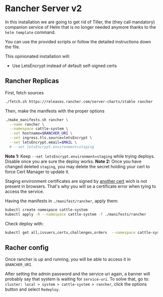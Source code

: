 # Rancher Server v2

In this installation we are going to get rid of Tiller, the (they call mandatory) companion service of Helm that is no longer needed anymore thanks to the `helm template` command.

You can use the provided scripts or follow the detailed instructions down the file.

This opinionated installation will:

- Use LetsEncrypt instead of default self-signed certs

## Rancher Replicas

First, fetch sources

```sh
./fetch.sh https://releases.rancher.com/server-charts/stable rancher
```

Then, make the manifests with the proper options

```sh
./make_manifests.sh rancher \
  --name rancher \
  --namespace cattle-system \
  --set hostname=$RANCHER_URI \
  --set ingress.tls.source=letsEncrypt \
  --set letsEncrypt.email=$MAIL \
  # --set letsEncrypt.environment=staging

```

**Note 1:** Keep `--set letsEncrypt.environment=staging` while trying deploys. Disable once you are sure the deploy works.
**Note 2:** Once you have changed deleted `staging`, you may delete the secret holding your cert to force Cert Manager to update it.

Staging environment certificates are signed by [another cert](https://letsencrypt.org/certs/fakelerootx1.pem) wich is not present in browsers. That's why you will se a certificate error when tying to access the service.

Having the manifests in `./manifest/rancher`, apply them:

```sh
kubectl create namespace cattle-system
kubectl apply -R --namespace cattle-system -f ./manifests/rancher
```

Check deploy with:

```sh
kubectl get all,issuers,certs,challenges,orders  --namespace cattle-system
```

## Racher config

Once rancher is up and running, you will be able to access it in `$RANCHER_URI`.

After setting the admin password and the service uri again, a banner will probably say that system is waiting for `service-uri`. To solve that, go to: `cluster: local > system > cattle-system > rancher`, click the options button and select `Redeploy`.
